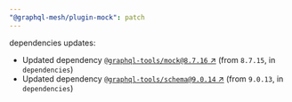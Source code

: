 ```yaml
---
"@graphql-mesh/plugin-mock": patch
---
```

dependencies updates:
  - Updated dependency [`@graphql-tools/mock@8.7.16` ↗︎](https://www.npmjs.com/package/@graphql-tools/mock/v/8.7.16) (from `8.7.15`, in `dependencies`)
  - Updated dependency [`@graphql-tools/schema@9.0.14` ↗︎](https://www.npmjs.com/package/@graphql-tools/schema/v/9.0.14) (from `9.0.13`, in `dependencies`)
